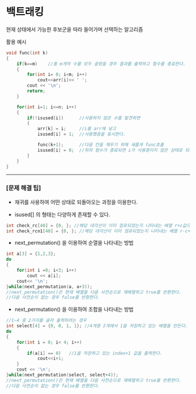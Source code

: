 # 백트래킹  

현재 상태에서 가능한 후보군을 따라 들어가며 선택하는 알고리즘

활용 예시
```c++
void func(int k)
{
    if(k==m)    //총 m개의 수를 모두 골랐을 경우 결과를 출력하고 함수를 종료한다.
    {
        for(int i= 0; i<m; i++)
            cout<<arr[i]<< ' ';
        cout << '\n';
        return;
    }

    for(int i=1; i<=n; i++)
    {
        if(!isused[i])      //사용하지 않은 수를 발견하면
        {
            arr[k] = i;     //i를 arr에 넣고
            isused[i] = 1;  //사용했음을 표시한다.

            func(k+1);      //다음 칸을 채우기 위해 새롭게 func호출
            isused[i] = 0;  //위의 함수가 종료되면 i가 사용중이지 않은 상태로 되돌아 온다.
        }
    }
}
```

---

### [문제 해결 팁]

* 재귀를 사용하여 어떤 상태로 되돌아오는 과정을 이용한다.

* isused[] 의 형태는 다양하게 존재할 수 있다.
```c++
int check_rc[40] = {0, }; //해당 대각선이 이미 점유되었는지 나타내는 배열 r+c값으로 확인
int check_rcn1[40] = {0, }; //해당 대각선이 이미 점유되었는지 나타내는 배열 r-c+n-1로 확인
```

* next_permutation() 을 이용하여 순열을 나타내는 방법
```c++
int a[3] = {1,2,3};
do
{
    for(int i =0; i<3; i++)
        cout << a[i];
    cout<< '\n';
}while(next_permutation(a, a+3));
//next_permutation()은 현재 배열을 다음 사전순으로 재배열하고 true를 반환한다.
//다음 사전순이 없는 경우 false를 반환한다.
```

* next_permutation() 을 이용하여 조합을 나타내는 방법
```c++
//1~4 중 2가지를 골라 출력하려는 경우
int select[4] = {0, 0, 1, 1}; //4개중 2개에서 1을 저장하고 있는 배열을 만든다.
do
{
    for(int i = 0; i< 4; i++)
    {
        if(a[i] == 0)   //1을 저장하고 있는 index+1 값을 출력한다.
            cout<<i+1;
    }
    cout << '\n';
}while(next_permutation(select, select+4));
//next_permutation()은 현재 배열을 다음 사전순으로 재배열하고 true를 반환한다.
//다음 사전순이 없는 경우 false를 반환한다.
```
